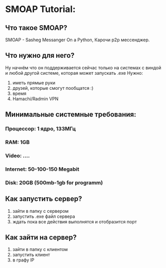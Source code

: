 # SMOAP Tutorial:
## Что такое SMOAP? 
SMOAP - Sasheg Messanger On a Python, Карочи p2p мессенджер.

## Что нужно для него?
Ну начнём что он поддерживается сейчас только на системах с виндой и любой другой системе, которая может запускать .exe
Нужно:
1) иметь прямые руки
2) друзей, которые смогут пообщатся :)
3) время
4) Hamachi/Radmin VPN


## Минимальные системные требования:
### Процессор: 1 ядро, 133МГц
### RAM: 1GB
### Video: ....
### Internet: 50-100-150 Megabit
### Disk: 20GB (500mb-1gb for programm)

## Как запустить сервер?
1) зайти в папку с сервером
2) запустить .exe файл сервера
3) ждать пока все действия выполнятся и отобразится порт

## Как зайти на сервер?
1) зайти в папку с клиентом
2) запустить клиент
3) в графу IP
